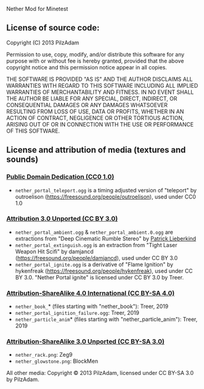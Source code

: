 Nether Mod for Minetest

## License of source code:

Copyright (C) 2013 PilzAdam

Permission to use, copy, modify, and/or distribute this software for
any purpose with or without fee is hereby granted, provided that the
above copyright notice and this permission notice appear in all copies.

THE SOFTWARE IS PROVIDED "AS IS" AND THE AUTHOR DISCLAIMS ALL
WARRANTIES WITH REGARD TO THIS SOFTWARE INCLUDING ALL IMPLIED
WARRANTIES OF MERCHANTABILITY AND FITNESS. IN NO EVENT SHALL THE AUTHOR
BE LIABLE FOR ANY SPECIAL, DIRECT, INDIRECT, OR CONSEQUENTIAL DAMAGES
OR ANY DAMAGES WHATSOEVER RESULTING FROM LOSS OF USE, DATA OR PROFITS,
WHETHER IN AN ACTION OF CONTRACT, NEGLIGENCE OR OTHER TORTIOUS ACTION,
ARISING OUT OF OR IN CONNECTION WITH THE USE OR PERFORMANCE OF THIS
SOFTWARE.

## License and attribution of media (textures and sounds)

### [Public Domain Dedication (CC0 1.0)](https://creativecommons.org/publicdomain/zero/1.0/)

 * `nether_portal_teleport.ogg` is a timing adjusted version of "teleport" by outroelison (https://freesound.org/people/outroelison), used under CC0 1.0

### [Attribution 3.0 Unported (CC BY 3.0)](https://creativecommons.org/licenses/by/3.0/)
 
 * `nether_portal_ambient.ogg` & `nether_portal_ambient.0.ogg` are extractions from "Deep Cinematic Rumble Stereo" by [Patrick Lieberkind](http://www.lieberkindvisuals.dk)
 * `nether_portal_extinguish.ogg` is an extraction from "Tight Laser Weapon Hit Scifi" by damjancd (https://freesound.org/people/damjancd), used under CC BY 3.0
 * `nether_portal_ignite.ogg` is a derivative of "Flame Ignition" by hykenfreak (https://freesound.org/people/hykenfreak), used under CC BY 3.0. "Nether Portal ignite" is licensed under CC BY 3.0 by Treer.

### [Attribution-ShareAlike 4.0 International (CC BY-SA 4.0)](https://creativecommons.org/licenses/by-sa/4.0/)
 * `nether_book_`* (files starting with "nether_book"): Treer, 2019
 * `nether_portal_ignition_failure.ogg`: Treer, 2019
 * `nether_particle_anim`* (files starting with "nether_particle_anim"): Treer, 2019

### [Attribution-ShareAlike 3.0 Unported (CC BY-SA 3.0)](http://creativecommons.org/licenses/by-sa/3.0/)
 * `nether_rack.png`: Zeg9
 * `nether_glowstone.png`: BlockMen

All other media: Copyright © 2013 PilzAdam, licensed under CC BY-SA 3.0 by PilzAdam.